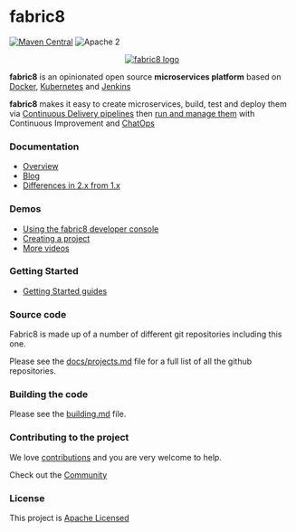 fabric8
=======

[![Maven Central](https://maven-badges.herokuapp.com/maven-central/io.fabric8/fabric8-project/badge.svg?style=flat-square)](https://maven-badges.herokuapp.com/maven-central/io.fabric8/fabric8-project/)
![Apache 2](http://img.shields.io/badge/license-Apache%202-red.svg)

<p align="center">
  <a href="http://fabric8.io/">
  	<img src="https://raw.githubusercontent.com/fabric8io/fabric8/master/docs/images/cover/cover_small.png" alt="fabric8 logo"/>
  </a>
</p>

<b>fabric8</b> is an opinionated open source <b>microservices platform</b> based on <a href="http://docker.com/">Docker</a>, <a href="http://kubernetes.io/">Kubernetes</a> and <a href="https://jenkins.io/">Jenkins</a>

<b>fabric8</b> makes it easy to create microservices, build, test and deploy them via <a href="http://fabric8.io/guide/cdelivery.html">Continuous Delivery pipelines</a> then <a href="http://fabric8.io/guide/fabric8DevOps.html">run and manage them</a> with Continuous Improvement and <a href="http://fabric8.io/guide/chat.html">ChatOps</a>

### Documentation

* [Overview](http://fabric8.io/guide/overview.html)
* [Blog](http://blog.fabric8.io/)
* [Differences in 2.x from 1.x](http://fabric8.io/guide/v2-changes.html)

### Demos

* [Using the fabric8 developer console](https://vimeo.com/125255595)
* [Creating a project](https://vimeo.com/125066673)
* [More videos](https://vimeo.com/album/2635012)

### Getting Started

* [Getting Started guides](http://fabric8.io/guide/getStarted/index.html)

### Source code

Fabric8 is made up of a number of different git repositories including this one.

Please see the [docs/projects.md](docs/projects.md) file for a full list of all the github repositories.

### Building the code

Please see the [building.md](building.md) file.

### Contributing to the project

We love [contributions](Contributing.md) and you are very welcome to help.

Check out the [Community](http://fabric8.io/community/index.html)

### License

This project is [Apache Licensed](license.txt)

